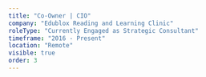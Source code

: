 ```yaml
---
title: "Co-Owner | CIO"
company: "Edublox Reading and Learning Clinic"
roleType: "Currently Engaged as Strategic Consultant"
timeframe: "2016 - Present"
location: "Remote"
visible: true 
order: 3
---
```


